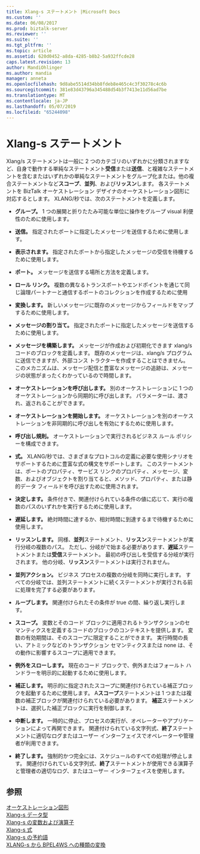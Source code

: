 ```yaml
---
title: Xlang-s ステートメント |Microsoft Docs
ms.custom: ''
ms.date: 06/08/2017
ms.prod: biztalk-server
ms.reviewer: ''
ms.suite: ''
ms.tgt_pltfrm: ''
ms.topic: article
ms.assetid: 620d0452-a8da-4285-b8b2-5a932ffcde28
caps.latest.revision: 13
author: MandiOhlinger
ms.author: mandia
manager: anneta
ms.openlocfilehash: 9d8abe5514d34bb8fdeb8e465c4c3f30278c4c6b
ms.sourcegitcommit: 381e83d43796a345488d54b3f7413e11d56ad7be
ms.translationtype: MT
ms.contentlocale: ja-JP
ms.lasthandoff: 05/07/2019
ms.locfileid: "65244098"
---
```

# <a name="xlang-s-statements"></a>Xlang-s ステートメント
Xlang/s ステートメントは一般に 2 つのカテゴリのいずれかに分類されますなど、自身で動作する単純なステートメント**受信**または**送信**、と複雑なステートメントを含むまたはいずれかの単純なステートメントをグループ化または。他の複合ステートメントなど**スコープ**、**並列**、および**リッスン**します。 各ステートメントを BizTalk オーケストレーション デザイナのオーケストレーション図形に対応するとします。 XLANG/秒では、次のステートメントを定義します。  
  
-   **グループ。** 1 つの展開と折りたたみ可能な単位に操作をグループ visual 利便性のために使用します。  
  
-   **送信。** 指定されたポートに指定したメッセージを送信するために使用します。  
  
-   **表示されます。** 指定されたポートから指定したメッセージの受信を待機するために使用します。  
  
-   **ポート。** メッセージを送信する場所と方法を定義します。  
  
-   **ロール リンク。** 複数の異なるトランスポートやエンドポイントを通じて同じ論理パートナーと通信するポートのコレクションを作成するために使用  
  
-   **変換します。** 新しいメッセージに既存のメッセージからフィールドをマップするために使用します。  
  
-   **メッセージの割り当て。** 指定されたポートに指定したメッセージを送信するために使用します。  
  
-   **メッセージを構築します。** メッセージが作成および初期化できます xlang/s コードのブロックを定義します。 既存のメッセージは、xlang/s プログラムに送信できますが、外部コンス トラクターを作成することはできません。 このメカニズムは、メッセージ配信と豊富なメッセージの追跡は、メッセージの状態がまったくわかっているので時間します。  
  
-   **オーケストレーションを呼び出します。** 別のオーケストレーションに 1 つのオーケストレーションから同期的に呼び出します。 パラメーターは、渡され、返されることができます。  
  
-   **オーケストレーションを開始します。** オーケストレーションを別のオーケストレーションを非同期的に呼び出しを有効にするために使用します。  
  
-   **呼び出し規則。** オーケストレーションで実行されるビジネス ルール ポリシーを構成できます。  
  
-   **式。** XLANG/秒では、さまざまなプロトコルの定義に必要な使用シナリオをサポートするために豊富な式の構文をサポートします。 このステートメントは、ポートのプロパティ、サービス リンクのプロパティ、メッセージ、変数、およびオブジェクトを割り当てると、メソッド、プロパティ、または静的データ フィールドを呼び出すために使用されます。  
  
-   **決定します。** 条件付きで、関連付けられている条件の値に応じて、実行の複数のパスのいずれかを実行するために使用します。  
  
-   **遅延します。** 絶対時間に達するか、相対時間に到達するまで待機するために使用します。  
  
-   **リッスンします。** 同様、**並列**ステートメント、**リッスン**ステートメントが実行分岐の複数のパス。 ただし、分岐がで始まる必要があります、**遅延**ステートメントまたは**受信**ステートメント。 最初の呼び出しを受信する分岐が実行されます。 他の分岐、**リッスン**ステートメントは実行されません。  
  
-   **並列アクション。** ビジネス プロセスの複数の分岐を同時に実行します。 すべての分岐では、並列ステートメントに続くステートメントが実行される前に処理を完了する必要があります。  
  
-   **ループします。** 関連付けられたその条件が true の間、繰り返し実行します。  
  
-   **スコープ。** 変数とそのコード ブロックに適用されるトランザクションのセマンティクスを定義するコードのブロックのコンテキストを提供します。 変数の有効期間は、そのスコープに限定することができます。 実行時間の長い、アトミックなどのトランザクション セマンティクスまたは none は、その動作に影響するスコープに適用できます。  
  
-   **例外をスローします。** 現在のコード ブロックで、例外またはフォールト ハンドラーを明示的に起動するために使用します。  
  
-   **補正します。** 明示的に指定されたスコープに関連付けられている補正ブロックを起動するために使用します。 A**スコープ**ステートメントは 1 つまたは複数の補正ブロックが関連付けられている必要があります。 **補正**ステートメントは、選択した補正ブロックに実行を制御します。  
  
-   **中断します。** 一時的に停止、プロセスの実行が、オペレーターやアプリケーションによって再開できます。 関連付けられている文字列式、**終了**ステートメントに適切なログまたはユーザー インターフェイスでオペレーターや管理者が利用できます。  
  
-   **終了します。** 強制的かつ完全には、スケジュールのすべての処理が停止します。 関連付けられている文字列式、**終了**ステートメントが使用できる演算子と管理者の適切なログ、またはユーザー インターフェイスを使用します。  
  
## <a name="see-also"></a>参照  
 [オーケストレーション図形](../core/orchestration-shapes.md)   
 [Xlang-s データ型](../core/xlang-s-data-types.md)   
 [Xlang-s の変数および演算子](../core/xlang-s-variables-and-operators.md)   
 [Xlang-s 式](../core/xlang-s-expressions.md)   
 [Xlang-s の予約語](../core/xlang-s-reserved-words.md)   
 [XLANG-s から BPEL4WS への種類の変換](../core/xlang-s-to-bpel4ws-type-conversions.md)